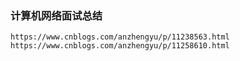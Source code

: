 ### 计算机网络面试总结
    https://www.cnblogs.com/anzhengyu/p/11238563.html
    https://www.cnblogs.com/anzhengyu/p/11258610.html
